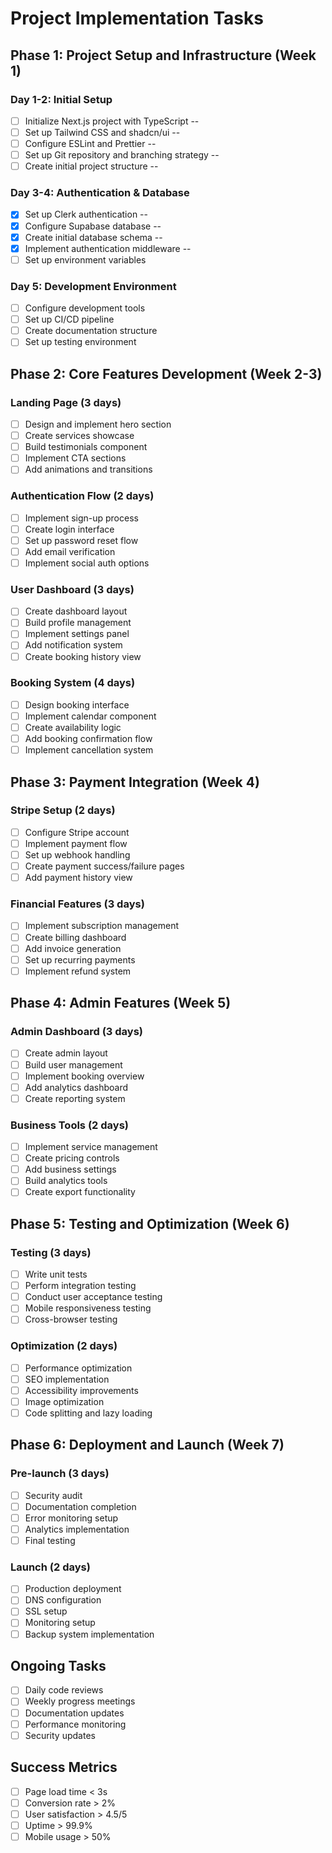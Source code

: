 # Project Implementation Tasks

## Phase 1: Project Setup and Infrastructure (Week 1)

### Day 1-2: Initial Setup
- [ ] Initialize Next.js project with TypeScript --
- [ ] Set up Tailwind CSS and shadcn/ui --
- [ ] Configure ESLint and Prettier --
- [ ] Set up Git repository and branching strategy --
- [ ] Create initial project structure --

### Day 3-4: Authentication & Database
- [x] Set up Clerk authentication --
- [x] Configure Supabase database --
- [x] Create initial database schema --
- [x] Implement authentication middleware --
- [ ] Set up environment variables

### Day 5: Development Environment
- [ ] Configure development tools
- [ ] Set up CI/CD pipeline
- [ ] Create documentation structure
- [ ] Set up testing environment

## Phase 2: Core Features Development (Week 2-3)

### Landing Page (3 days)
- [ ] Design and implement hero section
- [ ] Create services showcase
- [ ] Build testimonials component
- [ ] Implement CTA sections
- [ ] Add animations and transitions

### Authentication Flow (2 days)
- [ ] Implement sign-up process
- [ ] Create login interface
- [ ] Set up password reset flow
- [ ] Add email verification
- [ ] Implement social auth options

### User Dashboard (3 days)
- [ ] Create dashboard layout
- [ ] Build profile management
- [ ] Implement settings panel
- [ ] Add notification system
- [ ] Create booking history view

### Booking System (4 days)
- [ ] Design booking interface
- [ ] Implement calendar component
- [ ] Create availability logic
- [ ] Add booking confirmation flow
- [ ] Implement cancellation system

## Phase 3: Payment Integration (Week 4)

### Stripe Setup (2 days)
- [ ] Configure Stripe account
- [ ] Implement payment flow
- [ ] Set up webhook handling
- [ ] Create payment success/failure pages
- [ ] Add payment history view

### Financial Features (3 days)
- [ ] Implement subscription management
- [ ] Create billing dashboard
- [ ] Add invoice generation
- [ ] Set up recurring payments
- [ ] Implement refund system

## Phase 4: Admin Features (Week 5)

### Admin Dashboard (3 days)
- [ ] Create admin layout
- [ ] Build user management
- [ ] Implement booking overview
- [ ] Add analytics dashboard
- [ ] Create reporting system

### Business Tools (2 days)
- [ ] Implement service management
- [ ] Create pricing controls
- [ ] Add business settings
- [ ] Build analytics tools
- [ ] Create export functionality

## Phase 5: Testing and Optimization (Week 6)

### Testing (3 days)
- [ ] Write unit tests
- [ ] Perform integration testing
- [ ] Conduct user acceptance testing
- [ ] Mobile responsiveness testing
- [ ] Cross-browser testing

### Optimization (2 days)
- [ ] Performance optimization
- [ ] SEO implementation
- [ ] Accessibility improvements
- [ ] Image optimization
- [ ] Code splitting and lazy loading

## Phase 6: Deployment and Launch (Week 7)

### Pre-launch (3 days)
- [ ] Security audit
- [ ] Documentation completion
- [ ] Error monitoring setup
- [ ] Analytics implementation
- [ ] Final testing

### Launch (2 days)
- [ ] Production deployment
- [ ] DNS configuration
- [ ] SSL setup
- [ ] Monitoring setup
- [ ] Backup system implementation

## Ongoing Tasks
- [ ] Daily code reviews
- [ ] Weekly progress meetings
- [ ] Documentation updates
- [ ] Performance monitoring
- [ ] Security updates

## Success Metrics
- [ ] Page load time < 3s
- [ ] Conversion rate > 2%
- [ ] User satisfaction > 4.5/5
- [ ] Uptime > 99.9%
- [ ] Mobile usage > 50% 